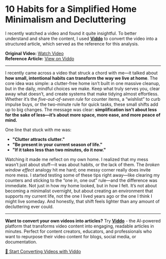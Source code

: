 # 10 Habits for a Simplified Home Minimalism and Decluttering

I recently watched a video and found it quite insightful. To better understand and share the content, I used **[Viddo](https://viddo.pro/)** to convert the video into a structured article, which served as the reference for this analysis.

**Original Video:** [Watch Video](https://www.youtube.com/watch?v=yf6bvOK7W3c)  
**Reference Article:** [View on Viddo](https://viddo.pro/zh/video-result/c4c86da5-18bb-4ff9-b3a1-62a314dae5de)

---

I recently came across a video that struck a chord with me—it talked about **how small, intentional habits can transform the way we live at home**. The core idea was simple: a clutter-free home isn’t built in one massive cleanup, but in the daily, mindful choices we make. Keep what truly serves you, clear away what doesn’t, and create systems that make tidying almost effortless. Whether it’s the *five-out-of-seven rule* for counter items, a “wishlist” to curb impulse buys, or the two-minute rule for quick tasks, these small shifts add up to big changes. The message was clear: **simplification isn’t about less for the sake of less—it’s about more space, more ease, and more peace of mind.**

One line that stuck with me was:  
- **"Clutter attracts clutter."**  
- **"Be present in your current season of life."**  
- **"If it takes less than two minutes, do it now."**

Watching it made me reflect on my own home. I realized that my mess wasn’t just about stuff—it was about habits, or the lack of them. The *broken window effect* analogy hit me hard; one messy corner really does invite more mess. I started testing some of these tips right away—like clearing my counters and sticking to the “one in, one out” rule—and the difference was immediate. Not just in how my home looked, but in how I felt. It’s not about becoming a minimalist overnight, but about creating an environment that supports my current life, not the one I lived years ago or the one I think I might live someday. And honestly, that shift feels lighter than any amount of decluttering ever could.

---

**Want to convert your own videos into articles?** Try **[Viddo](https://viddo.pro/)** - the AI-powered platform that transforms video content into engaging, readable articles in minutes. Perfect for content creators, educators, and professionals who want to repurpose their video content for blogs, social media, or documentation.

[🚀 Start Converting Videos with Viddo](https://viddo.pro/)